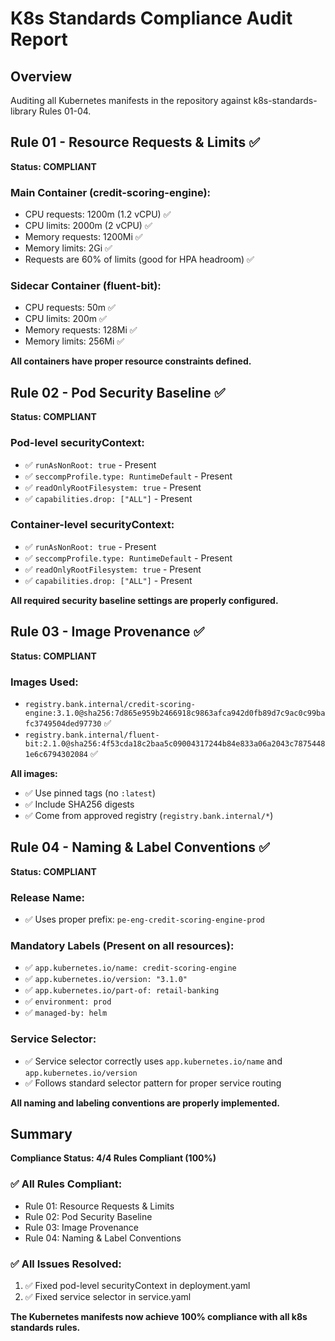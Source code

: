 # K8s Standards Compliance Audit Report

## Overview
Auditing all Kubernetes manifests in the repository against k8s-standards-library Rules 01-04.

## Rule 01 - Resource Requests & Limits ✅
**Status: COMPLIANT**

### Main Container (credit-scoring-engine):
- CPU requests: 1200m (1.2 vCPU) ✅
- CPU limits: 2000m (2 vCPU) ✅  
- Memory requests: 1200Mi ✅
- Memory limits: 2Gi ✅
- Requests are 60% of limits (good for HPA headroom) ✅

### Sidecar Container (fluent-bit):
- CPU requests: 50m ✅
- CPU limits: 200m ✅
- Memory requests: 128Mi ✅
- Memory limits: 256Mi ✅

**All containers have proper resource constraints defined.**

## Rule 02 - Pod Security Baseline ✅
**Status: COMPLIANT**

### Pod-level securityContext:
- ✅ `runAsNonRoot: true` - Present
- ✅ `seccompProfile.type: RuntimeDefault` - Present
- ✅ `readOnlyRootFilesystem: true` - Present
- ✅ `capabilities.drop: ["ALL"]` - Present

### Container-level securityContext:
- ✅ `runAsNonRoot: true` - Present
- ✅ `seccompProfile.type: RuntimeDefault` - Present  
- ✅ `readOnlyRootFilesystem: true` - Present
- ✅ `capabilities.drop: ["ALL"]` - Present

**All required security baseline settings are properly configured.**

## Rule 03 - Image Provenance ✅
**Status: COMPLIANT**

### Images Used:
- `registry.bank.internal/credit-scoring-engine:3.1.0@sha256:7d865e959b2466918c9863afca942d0fb89d7c9ac0c99bafc3749504ded97730` ✅
- `registry.bank.internal/fluent-bit:2.1.0@sha256:4f53cda18c2baa5c09004317244b84e833a06a2043c78754481e6c6794302084` ✅

**All images:**
- ✅ Use pinned tags (no `:latest`)
- ✅ Include SHA256 digests
- ✅ Come from approved registry (`registry.bank.internal/*`)

## Rule 04 - Naming & Label Conventions ✅
**Status: COMPLIANT**

### Release Name:
- ✅ Uses proper prefix: `pe-eng-credit-scoring-engine-prod`

### Mandatory Labels (Present on all resources):
- ✅ `app.kubernetes.io/name: credit-scoring-engine`
- ✅ `app.kubernetes.io/version: "3.1.0"`
- ✅ `app.kubernetes.io/part-of: retail-banking`
- ✅ `environment: prod`
- ✅ `managed-by: helm`

### Service Selector:
- ✅ Service selector correctly uses `app.kubernetes.io/name` and `app.kubernetes.io/version`
- ✅ Follows standard selector pattern for proper service routing

**All naming and labeling conventions are properly implemented.**

## Summary

**Compliance Status: 4/4 Rules Compliant (100%)**

### ✅ All Rules Compliant:
- Rule 01: Resource Requests & Limits
- Rule 02: Pod Security Baseline  
- Rule 03: Image Provenance
- Rule 04: Naming & Label Conventions

### ✅ All Issues Resolved:
1. ✅ Fixed pod-level securityContext in deployment.yaml
2. ✅ Fixed service selector in service.yaml

**The Kubernetes manifests now achieve 100% compliance with all k8s standards rules.**
